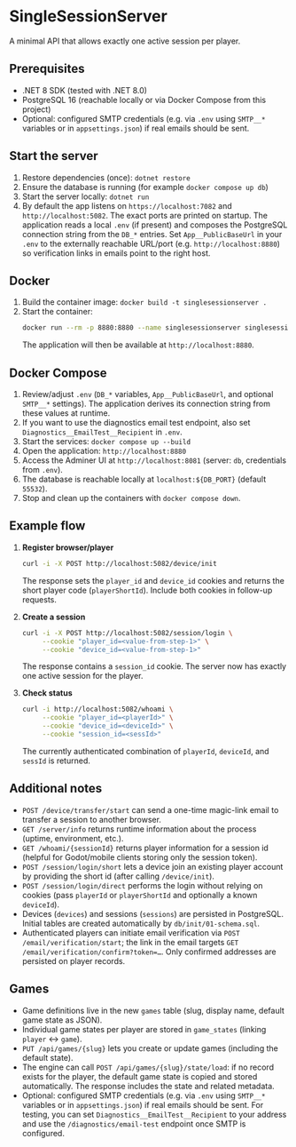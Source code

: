 # SingleSessionServer

A minimal API that allows exactly one active session per player.

## Prerequisites

- .NET 8 SDK (tested with .NET 8.0)
- PostgreSQL 16 (reachable locally or via Docker Compose from this project)
- Optional: configured SMTP credentials (e.g. via `.env` using `SMTP__*` variables or in `appsettings.json`) if real emails should be sent.

## Start the server

1. Restore dependencies (once): `dotnet restore`
2. Ensure the database is running (for example `docker compose up db`)
3. Start the server locally: `dotnet run`
4. By default the app listens on `https://localhost:7082` and `http://localhost:5082`. The exact ports are printed on startup.
   The application reads a local `.env` (if present) and composes the PostgreSQL connection string from the `DB_*` entries.
   Set `App__PublicBaseUrl` in your `.env` to the externally reachable URL/port (e.g. `http://localhost:8880`) so verification links in emails point to the right host.

## Docker

1. Build the container image: `docker build -t singlesessionserver .`
2. Start the container:
   ```bash
   docker run --rm -p 8880:8880 --name singlesessionserver singlesessionserver
   ```
   The application will then be available at `http://localhost:8880`.

## Docker Compose

1. Review/adjust `.env` (`DB_*` variables, `App__PublicBaseUrl`, and optional `SMTP__*` settings). The application derives its connection string from these values at runtime.
2. If you want to use the diagnostics email test endpoint, also set `Diagnostics__EmailTest__Recipient` in `.env`.
3. Start the services: `docker compose up --build`
4. Open the application: `http://localhost:8880`
5. Access the Adminer UI at `http://localhost:8081` (server: `db`, credentials from `.env`).
6. The database is reachable locally at `localhost:${DB_PORT}` (default `55532`).
7. Stop and clean up the containers with `docker compose down`.

## Example flow

1. **Register browser/player**

   ```bash
   curl -i -X POST http://localhost:5082/device/init
   ```

   The response sets the `player_id` and `device_id` cookies and returns the short player code (`playerShortId`). Include both cookies in follow-up requests.

2. **Create a session**

   ```bash
   curl -i -X POST http://localhost:5082/session/login \
        --cookie "player_id=<value-from-step-1>" \
        --cookie "device_id=<value-from-step-1>"
   ```

   The response contains a `session_id` cookie. The server now has exactly one active session for the player.

3. **Check status**
   ```bash
   curl -i http://localhost:5082/whoami \
        --cookie "player_id=<playerId>" \
        --cookie "device_id=<deviceId>" \
        --cookie "session_id=<sessId>"
   ```
   The currently authenticated combination of `playerId`, `deviceId`, and `sessId` is returned.

## Additional notes

- `POST /device/transfer/start` can send a one-time magic-link email to transfer a session to another browser.
- `GET /server/info` returns runtime information about the process (uptime, environment, etc.).
- `GET /whoami/{sessionId}` returns player information for a session id (helpful for Godot/mobile clients storing only the session token).
- `POST /session/login/short` lets a device join an existing player account by providing the short id (after calling `/device/init`).
- `POST /session/login/direct` performs the login without relying on cookies (pass `playerId` or `playerShortId` and optionally a known `deviceId`).
- Devices (`devices`) and sessions (`sessions`) are persisted in PostgreSQL. Initial tables are created automatically by `db/init/01-schema.sql`.
- Authenticated players can initiate email verification via `POST /email/verification/start`; the link in the email targets `GET /email/verification/confirm?token=…`. Only confirmed addresses are persisted on player records.

## Games

- Game definitions live in the new `games` table (slug, display name, default game state as JSON).
- Individual game states per player are stored in `game_states` (linking `player` ↔ `game`).
- `PUT /api/games/{slug}` lets you create or update games (including the default state).
- The engine can call `POST /api/games/{slug}/state/load`: if no record exists for the player, the default game state is copied and stored automatically. The response includes the state and related metadata.
- Optional: configured SMTP credentials (e.g. via `.env` using `SMTP__*` variables or in `appsettings.json`) if real emails should be sent. For testing, you can set `Diagnostics__EmailTest__Recipient` to your address and use the `/diagnostics/email-test` endpoint once SMTP is configured.
